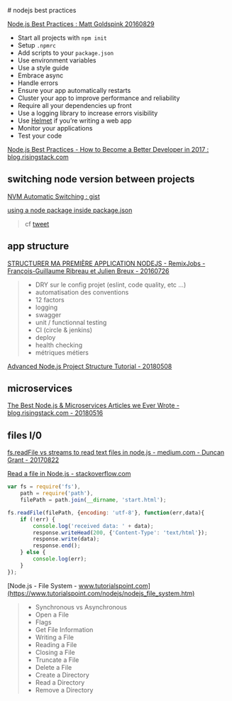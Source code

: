 # nodejs best practices

[Node.js Best Practices : Matt Goldspink 20160829](https://www.codementor.io/mattgoldspink/nodejs-best-practices-du1086jja)

- Start all projects with `npm init`
- Setup `.npmrc`
- Add scripts to your `package.json`
- Use environment variables
- Use a style guide
- Embrace async
- Handle errors
- Ensure your app automatically restarts
- Cluster your app to improve performance and reliability
- Require all your dependencies up front
- Use a logging library to increase errors visibility
- Use [Helmet](https://github.com/helmetjs/helmet) if you’re writing a web app
- Monitor your applications
- Test your code

[Node.js Best Practices - How to Become a Better Developer in 2017 : blog.risingstack.com](https://blog.risingstack.com/node-js-best-practices-2017/)

## switching node version between projects

[NVM Automatic Switching : gist](https://gist.github.com/calendee/bb55962fd720a6dbeed6bf356976656c)

[using a node package inside package.json](https://www.npmjs.com/package/node)

> cf [tweet](https://twitter.com/maybekatz/status/958157474397171712)

## app structure

[STRUCTURER MA PREMIÈRE APPLICATION NODEJS - RemixJobs - François-Guillaume Ribreau et Julien Breux - 20160726](https://www.youtube.com/watch?time_continue=1&v=Q9rS9e1KInc)

> 
> - DRY sur le config projet (eslint, code quality, etc ...)
> - automatisation des conventions
> - 12 factors
> - logging
> - swagger
> - unit / functionnal testing
> - CI (circle & jenkins)
> - deploy
> - health checking
> - métriques métiers
> 

[Advanced Node.js Project Structure Tutorial - 20180508](https://blog.codeship.com/advanced-node-js-project-structure-tutorial/)

## microservices

[The Best Node.js & Microservices Articles we Ever Wrote - blog.risingstack.com - 20180516](https://blog.risingstack.com/top-nodejs-microservices-articles-risingstack/)

## files I/0

[fs.readFile vs streams to read text files in node.js - medium.com - Duncan Grant - 20170822](https://medium.com/@dalaidunc/fs-readfile-vs-streams-to-read-text-files-in-node-js-5dd0710c80ea)

[Read a file in Node.js - stackoverflow.com](https://stackoverflow.com/questions/18386361/read-a-file-in-node-js)

```javascript
var fs = require('fs'),
    path = require('path'),    
    filePath = path.join(__dirname, 'start.html');

fs.readFile(filePath, {encoding: 'utf-8'}, function(err,data){
    if (!err) {
        console.log('received data: ' + data);
        response.writeHead(200, {'Content-Type': 'text/html'});
        response.write(data);
        response.end();
    } else {
        console.log(err);
    }
});
```

[Node.js - File System - www.tutorialspoint.com](https://www.tutorialspoint.com/nodejs/nodejs_file_system.htm)

> - Synchronous vs Asynchronous
> - Open a File
> - Flags
> - Get File Information
> - Writing a File
> - Reading a File
> - Closing a File
> - Truncate a File
> - Delete a File
> - Create a Directory
> - Read a Directory
> - Remove a Directory
